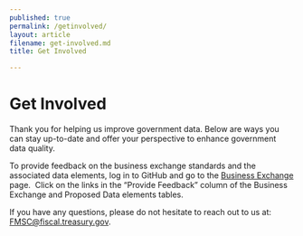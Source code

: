 ```yaml
---
published: true
permalink: /getinvolved/
layout: article
filename: get-involved.md
title: Get Involved

---
```


# Get Involved

Thank you for helping us improve government data. Below are ways you can stay up-to-date and offer your perspective to enhance government data quality.

To provide feedback on the business exchange standards and the associated data elements, log in to GitHub and go to the <a href="https://bureauofthefiscalservice.github.io/federalfinancialmanagement/Business-Exchange/">Business Exchange</a> page.  Click on the links in the “Provide Feedback” column of the Business Exchange and Proposed Data elements tables.

If you have any questions, please do not hesitate to reach out to us at: <a href="mailto:FMSC@fiscal.treasury.gov?subject=Feedback on Business Exchange Standards&amp;amp;body=Business Exchange Standard: Data Element: ">FMSC@fiscal.treasury.gov</a>.

